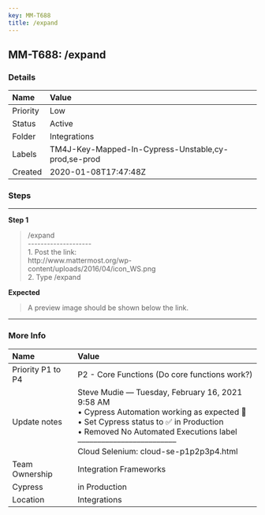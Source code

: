 ```yaml
---
key: MM-T688
title: /expand
---
```


## MM-T688: /expand

### Details

| Name     | Value                                               |
| :------- | :-------------------------------------------------- |
| Priority | Low                                                 |
| Status   | Active                                              |
| Folder   | Integrations                                        |
| Labels   | TM4J-Key-Mapped-In-Cypress-Unstable,cy-prod,se-prod |
| Created  | 2020-01-08T17:47:48Z                                |

### Steps

<hr/>

**Step 1**

> <article>/expand<br />--------------------<br />1. Post the link: <br />http://www.mattermost.org/wp-content/uploads/2016/04/icon_WS.png<br />2. Type /expand</article>

**Expected**

> <article>A preview image should be shown below the link.</article>

<hr/>

### More Info

| Name              | Value                                                                                                                                                                                                                                                       |
| :---------------- | :---------------------------------------------------------------------------------------------------------------------------------------------------------------------------------------------------------------------------------------------------------- |
| Priority P1 to P4 | P2 - Core Functions (Do core functions work?)                                                                                                                                                                                                               |
| Update notes      | Steve Mudie — Tuesday, February 16, 2021 9:58 AM<br>• Cypress Automation working as expected 🎉<br>• Set Cypress status to ✅ in Production<br>• Removed No Automated Executions label<br>–––––––––––––––––––––––––<br>Cloud Selenium: cloud-se-p1p2p3p4.html |
| Team Ownership    | Integration Frameworks                                                                                                                                                                                                                                      |
| Cypress           | in Production                                                                                                                                                                                                                                               |
| Location          | Integrations                                                                                                                                                                                                                                                |
